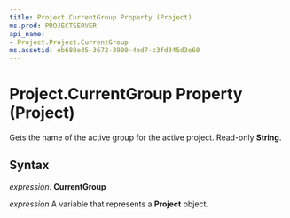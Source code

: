 ```yaml
---
title: Project.CurrentGroup Property (Project)
ms.prod: PROJECTSERVER
api_name:
- Project.Project.CurrentGroup
ms.assetid: eb680e35-3672-3900-4ed7-c3fd345d3e60
---
```



# Project.CurrentGroup Property (Project)

Gets the name of the active group for the active project. Read-only  **String**.


## Syntax

 _expression_. **CurrentGroup**

 _expression_ A variable that represents a **Project** object.


